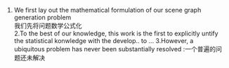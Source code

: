 1. We first lay out the mathematical formulation of our scene graph generation problem  
  我们先将问题数学公式化  
2.To the best of our knowledge, this work is the first to explicitly untify the statistical konwledge with the develop.. to ...
3.However, a ubiquitous problem has never been substantially resolved :一个普遍的问题还未解决  

